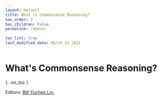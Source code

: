 ```yaml
---
layout: default
title: What is Commonsense Reasoning? 
nav_order: 2
has_children: False
permalink: /about/

toc_list: true
last_modified_date: March 23 2021
---
```

# What's Commonsense Reasoning?
{: .no_toc }

Editors: [Bill Yuchen Lin](https://yuchenlin.xyz/), 

